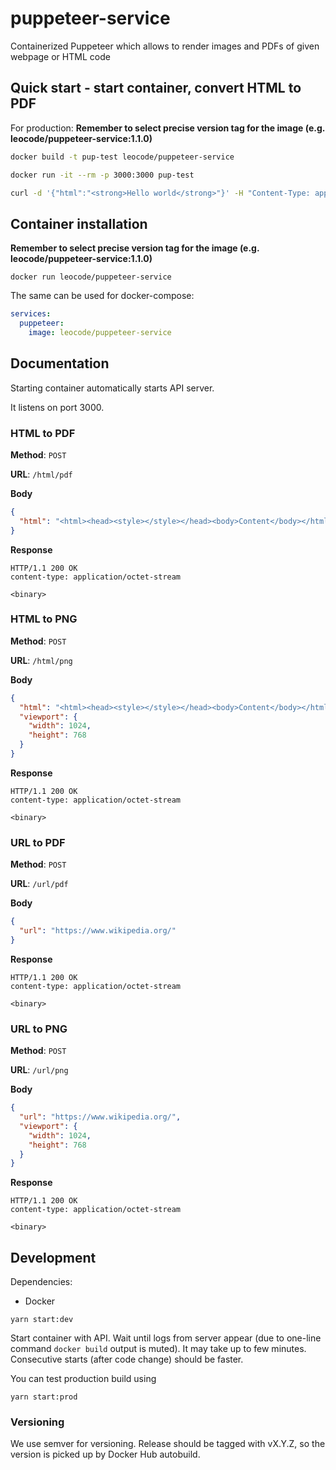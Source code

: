 # puppeteer-service

Containerized Puppeteer which allows to render images and PDFs of given webpage or HTML code

## Quick start - start container, convert HTML to PDF

For production: **Remember to select precise version tag for the image (e.g. leocode/puppeteer-service:1.1.0)**

```sh
docker build -t pup-test leocode/puppeteer-service

docker run -it --rm -p 3000:3000 pup-test

curl -d '{"html":"<strong>Hello world</strong>"}' -H "Content-Type: application/json" -X POST http://localhost:3000/html/pdf > hello-world.pdf
```

## Container installation

**Remember to select precise version tag for the image (e.g. leocode/puppeteer-service:1.1.0)**

```
docker run leocode/puppeteer-service
```

The same can be used for docker-compose:

```yaml
services:
  puppeteer:
    image: leocode/puppeteer-service
```

## Documentation

Starting container automatically starts API server.

It listens on port 3000.

### HTML to PDF

**Method**: `POST`

**URL**: `/html/pdf`

**Body**

```json
{
  "html": "<html><head><style></style></head><body>Content</body></html>"
}
```

**Response**

```
HTTP/1.1 200 OK
content-type: application/octet-stream

<binary>
```

### HTML to PNG

**Method**: `POST`

**URL**: `/html/png`

**Body**

```json
{
  "html": "<html><head><style></style></head><body>Content</body></html>",
  "viewport": {
    "width": 1024,
    "height": 768
  }
}
```

**Response**

```
HTTP/1.1 200 OK
content-type: application/octet-stream

<binary>
```

### URL to PDF

**Method**: `POST`

**URL**: `/url/pdf`

**Body**

```json
{
  "url": "https://www.wikipedia.org/"
}
```

**Response**

```
HTTP/1.1 200 OK
content-type: application/octet-stream

<binary>
```

### URL to PNG

**Method**: `POST`

**URL**: `/url/png`

**Body**

```json
{
  "url": "https://www.wikipedia.org/",
  "viewport": {
    "width": 1024,
    "height": 768
  }
}
```

**Response**

```
HTTP/1.1 200 OK
content-type: application/octet-stream

<binary>
```

## Development

Dependencies:

- Docker

```
yarn start:dev
```

Start container with API. Wait until logs from server appear (due to one-line command `docker build` output is muted). It may take up to few minutes. Consecutive starts (after code change) should be faster.

You can test production build using

```
yarn start:prod
```

### Versioning

We use semver for versioning. Release should be tagged with vX.Y.Z, so the version is picked up by Docker Hub autobuild.
